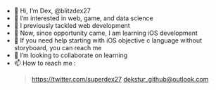 - 👋 Hi, I’m Dex, @blitzdex27
- 👀 I’m interested in web, game, and data science
- 🌱 I previously tackled web development
- 🌱 Now, since opportunity came, I am learning iOS development
- 🌱 If you need help starting with iOS objective c language without storyboard, you can reach me
- 💞️ I’m looking to collaborate on learning
- 📫 How to reach me :
  > https://twitter.com/superdex27
  > dekstur_github@outlook.com

<!---
blitzdex27/blitzdex27 is a ✨ special ✨ repository because its `README.md` (this file) appears on your GitHub profile.
You can click the Preview link to take a look at your changes.
--->
